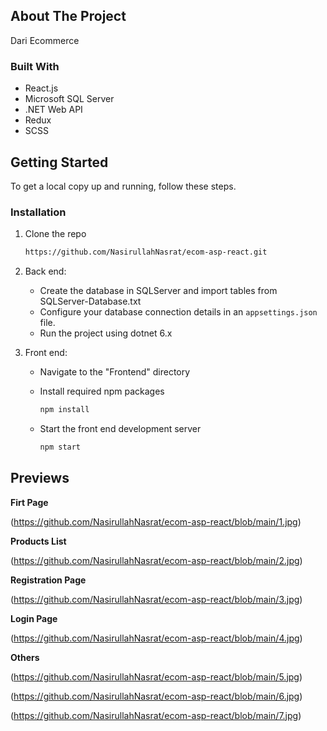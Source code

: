 
## About The Project

Dari Ecommerce

### Built With

* React.js
* Microsoft SQL Server
* .NET Web API
* Redux
* SCSS

<!-- GETTING STARTED -->
## Getting Started

To get a local copy up and running, follow these steps.

### Installation

1. Clone the repo
   ```sh
   https://github.com/NasirullahNasrat/ecom-asp-react.git
   ```

2. Back end:
   * Create the database in SQLServer and import tables from SQLServer-Database.txt
   * Configure your database connection details in an `appsettings.json` file.
   * Run the project using dotnet 6.x



3. Front end:
   * Navigate to the "Frontend" directory 
   * Install required npm packages   

     ```sh
     npm install
     ```
     
   * Start the front end development server   

     ```sh
     npm start
     ```

     
## Previews

**Firt Page**

(https://github.com/NasirullahNasrat/ecom-asp-react/blob/main/1.jpg)

**Products List**

(https://github.com/NasirullahNasrat/ecom-asp-react/blob/main/2.jpg)

**Registration Page**

(https://github.com/NasirullahNasrat/ecom-asp-react/blob/main/3.jpg)

**Login Page**

(https://github.com/NasirullahNasrat/ecom-asp-react/blob/main/4.jpg)

**Others**

(https://github.com/NasirullahNasrat/ecom-asp-react/blob/main/5.jpg)

(https://github.com/NasirullahNasrat/ecom-asp-react/blob/main/6.jpg)

(https://github.com/NasirullahNasrat/ecom-asp-react/blob/main/7.jpg)

